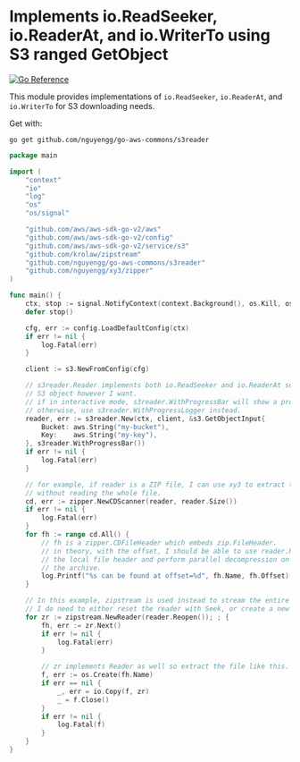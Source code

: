# Implements io.ReadSeeker, io.ReaderAt, and io.WriterTo using S3 ranged GetObject

[![Go Reference](https://pkg.go.dev/badge/github.com/nguyengg/go-aws-commons/s3reader.svg)](https://pkg.go.dev/github.com/nguyengg/go-aws-commons/s3reader)

This module provides implementations of `io.ReadSeeker`, `io.ReaderAt`, and `io.WriterTo` for S3 downloading needs.

Get with:

```shell
go get github.com/nguyengg/go-aws-commons/s3reader
```


```go
package main

import (
	"context"
	"io"
	"log"
	"os"
	"os/signal"

	"github.com/aws/aws-sdk-go-v2/aws"
	"github.com/aws/aws-sdk-go-v2/config"
	"github.com/aws/aws-sdk-go-v2/service/s3"
	"github.com/krolaw/zipstream"
	"github.com/nguyengg/go-aws-commons/s3reader"
	"github.com/nguyengg/xy3/zipper"
)

func main() {
	ctx, stop := signal.NotifyContext(context.Background(), os.Kill, os.Interrupt)
	defer stop()

	cfg, err := config.LoadDefaultConfig(ctx)
	if err != nil {
		log.Fatal(err)
	}

	client := s3.NewFromConfig(cfg)

	// s3reader.Reader implements both io.ReadSeeker and io.ReaderAt so I can start streaming the
	// S3 object however I want.
	// if in interactive mode, s3reader.WithProgressBar will show a progress bar displaying progress.
	// otherwise, use s3reader.WithProgressLogger instead.
	reader, err := s3reader.New(ctx, client, &s3.GetObjectInput{
		Bucket: aws.String("my-bucket"),
		Key:    aws.String("my-key"),
	}, s3reader.WithProgressBar())
	if err != nil {
		log.Fatal(err)
	}

	// for example, if reader is a ZIP file, I can use xy3 to extract the zip file headers
	// without reading the whole file.
	cd, err := zipper.NewCDScanner(reader, reader.Size())
	if err != nil {
		log.Fatal(err)
	}
	for fh := range cd.All() {
		// fh is a zipper.CDFileHeader which embeds zip.FileHeader.
		// in theory, with the offset, I should be able to use reader.ReadAt to find
		// the local file header and perform parallel decompression on each file in
		// the archive.
		log.Printf("%s can be found at offset=%d", fh.Name, fh.Offset)
	}

	// In this example, zipstream is used instead to stream the entire file.
	// I do need to either reset the reader with Seek, or create a new one using Reopen.
	for zr := zipstream.NewReader(reader.Reopen()); ; {
		fh, err := zr.Next()
		if err != nil {
			log.Fatal(err)
		}

		// zr implements Reader as well so extract the file like this.
		f, err := os.Create(fh.Name)
		if err == nil {
			_, err = io.Copy(f, zr)
			_ = f.Close()
		}
		if err != nil {
			log.Fatal(f)
		}
	}
}

```
